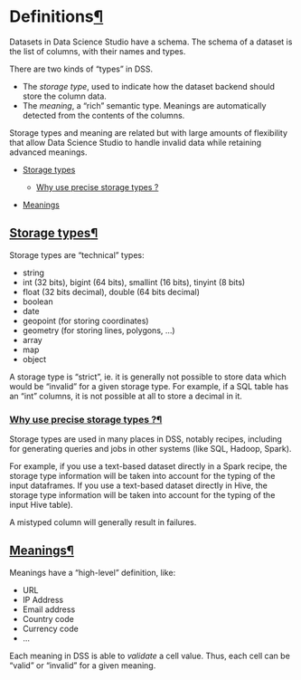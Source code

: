 Definitions[¶](#definitions "Permalink to this heading")
========================================================


Datasets in Data Science Studio have a schema. The schema of a dataset is the list of columns, with their names and types.


There are two kinds of “types” in DSS.


* The *storage type*, used to indicate how the dataset backend should store the column data.
* The *meaning*, a “rich” semantic type. Meanings are automatically detected from the contents of the columns.


Storage types and meaning are related but with large amounts of flexibility that allow Data Science Studio to handle invalid data while retaining advanced meanings.



* [Storage types](#storage-types)


	+ [Why use precise storage types ?](#why-use-precise-storage-types)
* [Meanings](#meanings)




[Storage types](#id1)[¶](#storage-types "Permalink to this heading")
--------------------------------------------------------------------


Storage types are “technical” types:


* string
* int (32 bits), bigint (64 bits), smallint (16 bits), tinyint (8 bits)
* float (32 bits decimal), double (64 bits decimal)
* boolean
* date
* geopoint (for storing coordinates)
* geometry (for storing lines, polygons, …)
* array
* map
* object


A storage type is “strict”, ie. it is generally not possible to store data which would be “invalid” for a given storage type. For example, if a SQL table has an “int” columns, it is not possible at all to store a decimal in it.



### [Why use precise storage types ?](#id2)[¶](#why-use-precise-storage-types "Permalink to this heading")


Storage types are used in many places in DSS, notably recipes, including for generating queries and jobs in other systems (like SQL, Hadoop, Spark).


For example, if you use a text\-based dataset directly in a Spark recipe, the storage type information will be taken into account for the typing of the input dataframes. If you use a text\-based dataset directly in Hive, the storage type information will be taken into account for the typing of the input Hive table).


A mistyped column will generally result in failures.





[Meanings](#id3)[¶](#meanings "Permalink to this heading")
----------------------------------------------------------


Meanings have a “high\-level” definition, like:


* URL
* IP Address
* Email address
* Country code
* Currency code
* …


Each meaning in DSS is able to *validate* a cell value. Thus, each cell can be “valid” or “invalid” for a given meaning.
